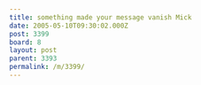 ```yaml
---
title: something made your message vanish Mick
date: 2005-05-10T09:30:02.000Z
post: 3399
board: 8
layout: post
parent: 3393
permalink: /m/3399/
---
```


